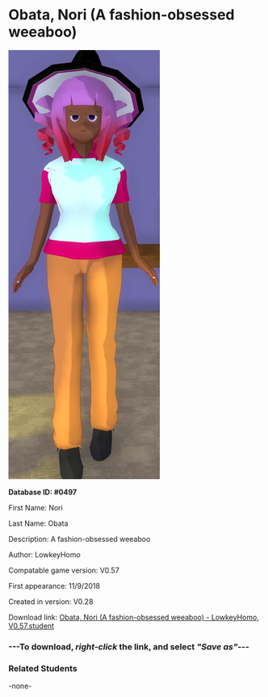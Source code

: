 # Obata, Nori (A fashion-obsessed weeaboo)

<img src="../../Files/Images/Obata, Nori (A fashion-obsessed weeaboo).png" title="Obata, Nori (A fashion-obsessed weeaboo) - LowkeyHomo, V0.57">

**Database ID: #0497**

First Name: Nori

Last Name: Obata

Description: A fashion-obsessed weeaboo

Author: LowkeyHomo

Compatable game version: V0.57

First appearance: 11/9/2018

Created in version: V0.28

Download link: <a href="https://raw.githubusercontent.com/Arbiter1223/Daigaku-Gurashi-Custom-Students/master/Files/Student%20Files/Obata%2C%20Nori%20(A%20fashion-obsessed%20weeaboo)%20-%20LowkeyHomo%2C%20V0.57.student">Obata, Nori (A fashion-obsessed weeaboo) - LowkeyHomo, V0.57.student</a>

### ---**To download, _right-click_ the link, and select _"Save as"_**---

### Related Students

-none-
